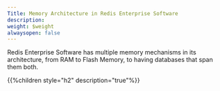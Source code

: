 ```yaml
---
Title: Memory Architecture in Redis Enterprise Software
description: 
weight: $weight
alwaysopen: false
---
```

Redis Enterprise Software has multiple memory mechanisms in its
architecture, from RAM to Flash Memory, to having databases that span
them both.

{{%children style="h2" description="true"%}}